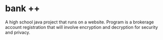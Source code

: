 # bank ++
A high school java project that runs on a website. Program is a brokerage account registration that will involve encryption and decryption for security and privacy. 
